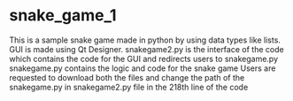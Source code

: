 # snake_game_1
This is a sample snake game made in python by using data types like lists. GUI is made using Qt Designer.
snakegame2.py is the interface of the code which contains the code for the GUI and redirects users to snakegame.py
snakegame.py contains the logic and code for the snake game
Users are requested to download both the files and change the path of the snakegame.py in snakegame2.py file in the 218th line of the code
